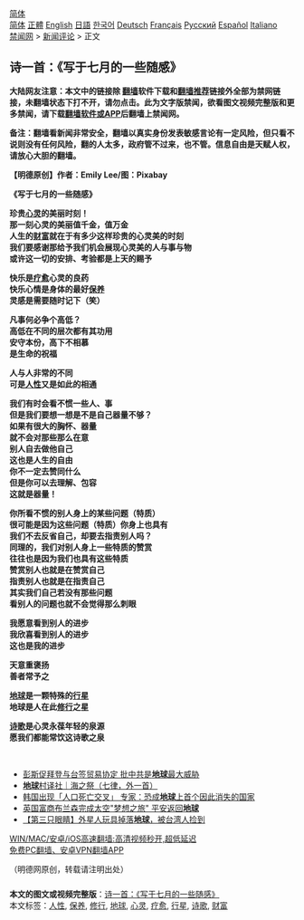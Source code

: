  <!-- 面包屑导航 --> <div class="breadcrumb"><!-- GTranslate: https://gtranslate.io/ -->  <div class="switcher notranslate">  <div class="selected">  <a href="#" onclick="return false;"> 简体</a>  </div>  <div class="option">  <a href="https://www.bannedbook.org" onclick="doGTranslate('zh-CN|zh-CN');jQuery('div.switcher div.selected a').html(jQuery(this).html());return false;" title="简体中文" class="nturl selected"> 简体</a>  <a href="https://www.bannedbook.org/zh-tw/" onclick="doGTranslate('zh-CN|zh-TW');jQuery('div.switcher div.selected a').html(jQuery(this).html());return false;" title="繁體中文" class="nturl"> 正體</a>  <a href="https://www.bannedbook.org/en/" onclick="doGTranslate('zh-CN|en');jQuery('div.switcher div.selected a').html(jQuery(this).html());return false;" title="English" class="nturl"> English</a>  <a href="https://www.bannedbook.org/ja/" onclick="doGTranslate('zh-CN|ja');jQuery('div.switcher div.selected a').html(jQuery(this).html());return false;" title="日本語" class="nturl"> 日語</a>  <a href="https://www.bannedbook.org/ko/" onclick="doGTranslate('zh-CN|ko');jQuery('div.switcher div.selected a').html(jQuery(this).html());return false;" title="한국어" class="nturl"> 한국어</a>  <a href="https://www.bannedbook.org/de/" onclick="doGTranslate('zh-CN|de');jQuery('div.switcher div.selected a').html(jQuery(this).html());return false;" title="Deutsch" class="nturl"> Deutsch</a>  <a href="https://www.bannedbook.org/fr/" onclick="doGTranslate('zh-CN|fr');jQuery('div.switcher div.selected a').html(jQuery(this).html());return false;" title="Français" class="nturl"> Français</a>  <a href="https://www.bannedbook.org/ru/" onclick="doGTranslate('zh-CN|ru');jQuery('div.switcher div.selected a').html(jQuery(this).html());return false;" title="Русский" class="nturl"> Русский</a>  <a href="https://www.bannedbook.org/es/" onclick="doGTranslate('zh-CN|es');jQuery('div.switcher div.selected a').html(jQuery(this).html());return false;" title="Español" class="nturl"> Español</a>  <a href="https://www.bannedbook.org/it/" onclick="doGTranslate('zh-CN|it');jQuery('div.switcher div.selected a').html(jQuery(this).html());return false;" title="Italiano" class="nturl"> Italiano</a>  </div>  </div>      <div class='breadcrumb-sub'><!-- Breadcrumb NavXT 6.3.0 --> <a href="https://www.bannedbook.org/" class="home">禁闻网</a> &gt; <a href="https://www.bannedbook.org/bnews/comments/" class="category">新闻评论</a> &gt; 正文</div></div><h2>诗一首：《写于七月的一些随感》</h2> <p class="notice"><b>大陆网友注意：本文中的链接除 <a href="https://github.com/bannedbook/fanqiang" >翻墙</a>软件下载和<a href="https://github.com/killgcd/justmysocks/blob/master/README.md">翻墙推荐</a>链接外全部为禁网链接，未翻墙状态下打不开，请勿点击。此为文字版禁闻，欲看图文视频完整版和更多禁闻，请下载<a href="https://github.com/bannedbook/fanqiang">翻墙软件或APP</a>后翻墙上禁闻网。</p><p>备注：翻墙看新闻非常安全，翻墙以真实身份发表敏感言论有一定风险，但只看不说则没有任何风险，翻的人太多，政府管不过来，也不管。信息自由是天赋人权，请放心大胆的翻墙。</b></p>  <div class="entry"> <p>              <a href="https://i2.wp.com/upload-images-bucket-v64rleca837do.s3.eu-west-1.amazonaws.com/wp-content/uploads/2021/07/15085824/206566109_2627596214208337_9071413298931120654_n.jpg?fit=979%2C652&#038;ssl=1" data-caption=""></a>                            </p> <p><strong>【明德原创】作者</strong><strong>：Emily Lee</strong><strong>/</strong><strong>图：Pixabay</strong></p> <p><strong>《写于七月的一些随感》</strong></p> <p><strong>珍贵<a href="https://www.bannedbook.org/bnews/tag/%E5%BF%83%E7%81%B5/" class="st_tag internal_tag" rel="tag" title="标签 心灵 下的日志">心灵</a>的美丽时刻！</strong><br /> <strong>那一刻心灵的美丽值千金，值万金</strong><br /> <strong>人生的<a href="https://www.bannedbook.org/bnews/tag/%e8%b4%a2%e5%af%8c/" class="st_tag internal_tag" rel="tag" title="标签 财富 下的日志">财富</a>就在于有多少这样珍贵的心灵美的时刻</strong><br /> <strong>我们要感谢那给予我们机会展现心灵美的人与事与物</strong><br /> <strong>或许这一切的安排、考验都是上天的赐予</strong></p>  <p><strong>快乐是<a href="https://www.bannedbook.org/bnews/tag/%E7%96%97%E6%84%88/" class="st_tag internal_tag" rel="tag" title="标签 疗愈 下的日志">疗愈</a>心灵的良药</strong><br /> <strong>快乐心情是身体的最好<a href="https://www.bannedbook.org/bnews/tag/%E4%BF%9D%E5%85%BB/" class="st_tag internal_tag" rel="tag" title="标签 保养 下的日志">保养</a></strong><br /> <strong>灵感是需要随时记下（笑）</strong></p> <p><strong>凡事何必争个高低？</strong><br /> <strong>高低在不同的层次都有其功用</strong><br /> <strong>安守本份，高下不相慕</strong><br /> <strong>是生命的祝福</strong></p> <p><strong>人与人非常的不同</strong><br /> <strong>可是<a href="https://www.bannedbook.org/bnews/tag/%e4%ba%ba%e6%80%a7/" class="st_tag internal_tag" rel="tag" title="标签 人性 下的日志">人性</a>又是如此的相通</strong></p> <p><strong>我们有时会看不惯一些人、事</strong><br /> <strong>但是我们要想一想是不是自己器量不够？</strong><br /> <strong>如果有很大的胸怀、器量</strong><br /> <strong>就不会对那些那么在意</strong><br /> <strong>别人自去做他自己</strong><br /> <strong>这也是人生的自由</strong><br /> <strong>你不一定去赞同什么</strong><br /> <strong>但是你可以去理解、包容</strong><br /> <strong>这就是器量！</strong></p>  <p><strong>你所看不惯的别人身上的某些问题（特质）</strong><br /> <strong>很可能是因为这些问题（特质）你身上也具有</strong><br /> <strong>我们不去反省自己，却要去指责别人吗？</strong><br /> <strong>同理的，我们对别人身上一些特质的赞赏</strong><br /> <strong>往往也是因为我们也具有这些特质</strong><br /> <strong>赞赏别人也就是在赞赏自己</strong><br /> <strong>指责别人也就是在指责自己</strong><br /> <strong>其实我们自己若没有那些问题</strong><br /> <strong>看别人的问题也就不会觉得那么刺眼</strong></p> <p><strong>我愿意看到别人的进步</strong><br /> <strong>我欣喜看到别人的进步</strong><br /> <strong>这也是我的进步</strong></p> <p><strong>天意重褒扬</strong><br /> <strong>善者常予之</strong></p> <p><strong><a href="https://www.bannedbook.org/bnews/tag/%e5%9c%b0%e7%90%83/" class="st_tag internal_tag" rel="tag" title="标签 地球 下的日志">地球</a>是一颗特殊的<a href="https://www.bannedbook.org/bnews/tag/%E8%A1%8C%E6%98%9F/" class="st_tag internal_tag" rel="tag" title="标签 行星 下的日志">行星</a></strong><br /> <strong>地球是人在此<a href="https://www.bannedbook.org/bnews/tag/%e4%bf%ae%e8%a1%8c/" class="st_tag internal_tag" rel="tag" title="标签 修行 下的日志">修行</a>之星</strong></p>  <p><strong><a href="https://www.bannedbook.org/bnews/tag/%E8%AF%97%E6%AD%8C/" class="st_tag internal_tag" rel="tag" title="标签 诗歌 下的日志">诗歌</a>是心灵永葆年轻的泉源</strong><br /> <strong>愿我们都能常饮这诗歌之泉</strong></p> <p></p> <p>&nbsp;</p> <ul class='op-related-articles' title='相关阅读'> <li><a href='https://www.bannedbook.org/bnews/taiwannews/20210715/1587639.html' target='_blank'>彭斯促拜登与台签贸易协定 批中共是<b>地球</b>最大威胁</a></li> <li><a href='https://www.bannedbook.org/bnews/baitai/20210713/1586400.html' target='_blank'><b>地球</b>村译社｜海之祭（七律，外一首）</a></li> <li><a href='https://www.bannedbook.org/bnews/baitai/20210713/1586352.html' target='_blank'>韩国出现「人口死亡交叉」 专家：恐成<b>地球</b>上首个因此消失的国家</a></li> <li><a href='https://www.bannedbook.org/bnews/headline/20210712/1585171.html' target='_blank'>英国富商布兰森完成太空&quot;梦想之旅&quot; 平安返回<b>地球</b></a></li> <li><a href='https://www.bannedbook.org/bnews/comments/20210710/1584393.html' target='_blank'>【第三只眼睛】外星人玩具掉落<b>地球</b>，被台湾人捡到</a></li> </ul> <p class="texttj"> <a href="https://github.com/bannedbook/fanqiang/wiki/V2ray%E6%9C%BA%E5%9C%BA" target="_blank">WIN/MAC/安卓/iOS高速翻墙:高清视频秒开,超低延迟</a><br/> <a href="https://github.com/bannedbook/fanqiang/wiki/%E7%A6%81%E9%97%BB%E7%BD%91%E5%AE%89%E5%8D%93%E7%BF%BB%E5%A2%99%E6%96%B0%E9%97%BBAPP" target="_blank">免费PC翻墙、安卓VPN翻墙APP</a></p> <p>（明德网原创，转载请注明出处）</p><a name='sharetosocial'></a>  <div style="margin-bottom:5px;padding-bottom:5px;clear:both"> <div id="archive-pix-1" class="banner-ads"> <!-- AuctionX Display platform tag START --> <div id="26318x728x90x621x_ADSLOT2" clicktrack="%%CLICK_URL_ESC%%"></div> <!-- AuctionX Display platform tag END --> </div> <div id="archive-pix-2" class="banner-ads"> <!-- AuctionX Display platform tag START --> <div id="26315x300x250x621x_ADSLOT2" clicktrack="%%CLICK_URL_ESC%%"></div> <!-- AuctionX Display platform tag END --> </div> </div>    <div id="archive-pix-1" class="banner-ads"> <!-- AuctionX Display platform tag START --> <div id="26318x728x90x621x_ADSLOT3" clicktrack="%%CLICK_URL_ESC%%"></div> <!-- AuctionX Display platform tag END --> </div> <div><b>本文的图文或视频完整版</b>：<a href='https://www.bannedbook.org/bnews/comments/20210715/1587710.html'>诗一首：《写于七月的一些随感》</a></div>  </div><!--END ENTRY--> <div class="postfooter"> <div>本文标签：<a href="https://www.bannedbook.org/bnews/tag/%e4%ba%ba%e6%80%a7/" rel="tag">人性</a>, <a href="https://www.bannedbook.org/bnews/tag/%E4%BF%9D%E5%85%BB/" rel="tag">保养</a>, <a href="https://www.bannedbook.org/bnews/tag/%e4%bf%ae%e8%a1%8c/" rel="tag">修行</a>, <a href="https://www.bannedbook.org/bnews/tag/%e5%9c%b0%e7%90%83/" rel="tag">地球</a>, <a href="https://www.bannedbook.org/bnews/tag/%E5%BF%83%E7%81%B5/" rel="tag">心灵</a>, <a href="https://www.bannedbook.org/bnews/tag/%E7%96%97%E6%84%88/" rel="tag">疗愈</a>, <a href="https://www.bannedbook.org/bnews/tag/%E8%A1%8C%E6%98%9F/" rel="tag">行星</a>, <a href="https://www.bannedbook.org/bnews/tag/%E8%AF%97%E6%AD%8C/" rel="tag">诗歌</a>, <a href="https://www.bannedbook.org/bnews/tag/%e8%b4%a2%e5%af%8c/" rel="tag">财富</a></div>  </div><!--END POSTFOOTER--> 